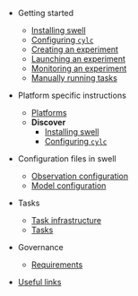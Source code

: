 - Getting started

  - [Installing swell](installing_swell.md)
  - [Configuring `cylc`](configuring_cylc.md)
  - [Creating an experiment](creating_an_experiment.md)
  - [Launching an experiment](launching_an_experiment.md)
  - [Monitoring an experiment](monitoring_an_experiment.md)
  - [Manually running tasks](manually_running_tasks.md)


- Platform specific instructions

  - [Platforms](platforms/platforms.md)
  - **Discover**
    - [Installing swell](platforms/discover/installing_swell_discover.md)
    - [Configuring `cylc`](platforms/discover/configuring_cylc_discover.md)

- Configuration files in swell

  - [Observation configuration](observation_configuration.md)
  - [Model configuration](model_configuration.md)

- Tasks

  - [Task infrastructure](task_infrastructure.md)
  - [Tasks](tasks.md)

- Governance

  - [Requirements](requirements.md)

- [Useful links](useful_links.md)
